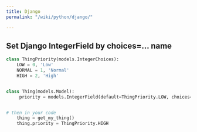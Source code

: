 ```yaml
---
title: Django
permalink: "/wiki/python/django/"

---
```

## Set Django IntegerField by choices=… name
```python
class ThingPriority(models.IntegerChoices):
    LOW = 0, 'Low'
    NORMAL = 1, 'Normal'
    HIGH = 2, 'High'


class Thing(models.Model):
     priority = models.IntegerField(default=ThingPriority.LOW, choices=ThingPriority.choices)


# then in your code
    thing = get_my_thing()
    thing.priority = ThingPriority.HIGH
```